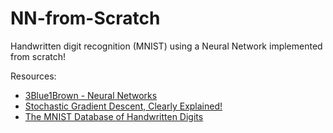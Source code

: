 # NN-from-Scratch

Handwritten digit recognition (MNIST) using a Neural Network implemented from scratch!

Resources:
- [3Blue1Brown - Neural Networks](https://www.youtube.com/playlist?list=PLZHQObOWTQDNU6R1_67000Dx_ZCJB-3pi)
- [Stochastic Gradient Descent, Clearly Explained!](https://www.youtube.com/watch?v=vMh0zPT0tLI)
- [The MNIST Database of Handwritten Digits](http://yann.lecun.com/exdb/mnist)
